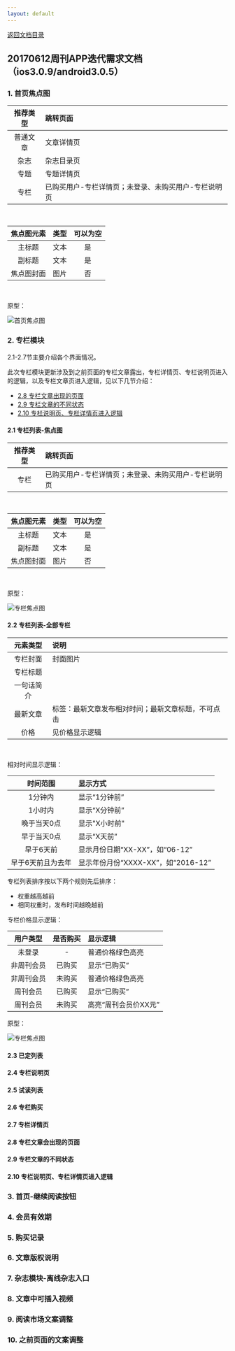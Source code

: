 ```yaml
---
layout: default
---
```

[返回文档目录](../)

## 20170612周刊APP迭代需求文档（ios3.0.9/android3.0.5）

### 1. 首页焦点图

|推荐类型|跳转页面|
|:---:| :----------- |
|普通文章|文章详情页|
|杂志|杂志目录页|
|专题|专题详情页|
|专栏|已购买用户-专栏详情页；未登录、未购买用户-专栏说明页|

&emsp;&emsp;  

|焦点图元素|类型|可以为空|
|:---:| :-----------: | :-----------: |
|主标题|文本|是|
|副标题|文本|是|
|焦点图封面|图片|否|

&emsp;&emsp;  

原型：

![首页焦点图](../resource/weekly-20170612-mainpage-jiaodiantu.png)

### 2. 专栏模块
2.1-2.7节主要介绍各个界面情况。

此次专栏模块更新涉及到之前页面的专栏文章露出，专栏详情页、专栏说明页进入的逻辑，以及专栏文章页进入逻辑，见以下几节介绍：
* [2.8 专栏文章出现的页面](#)
* [2.9 专栏文章的不同状态](#)
* [2.10 专栏说明页、专栏详情页进入逻辑](#)

#### 2.1 专栏列表-焦点图

|推荐类型|跳转页面|
|:---:| :----------- |
|专栏|已购买用户-专栏详情页；未登录、未购买用户-专栏说明页|

&emsp;&emsp;  

|焦点图元素|类型|可以为空|
|:---:| :-----------: | :-----------: |
|主标题|文本|是|
|副标题|文本|是|
|焦点图封面|图片|否|

&emsp;&emsp;  

原型：

![专栏焦点图](../resource/weekly-20170612-zhuanlan-jiaodiantu.png)

#### 2.2 专栏列表-全部专栏

|元素类型|说明|
|:---:| :----------- |
|专栏封面|封面图片|
|专栏标题||
|一句话简介||
|最新文章|标签：最新文章发布相对时间；最新文章标题，不可点击|
|价格|见价格显示逻辑|

&emsp;&emsp;  

相对时间显示逻辑：

|时间范围|显示方式|
|:---:| :----------- |
|1分钟内|显示“1分钟前”|
|1小时内|显示“X分钟前”|
|晚于当天0点|显示"X小时前"|
|早于当天0点|显示“X天前”|
|早于6天前|显示月份日期“XX-XX”，如“06-12”|
|早于6天前且为去年|显示年份月份“XXXX-XX”，如“2016-12”|

专栏列表排序按以下两个规则先后排序：

* 权重越高越前
* 相同权重时，发布时间越晚越前

专栏价格显示逻辑：

|用户类型|是否购买|显示逻辑|
|:---:| :-----------: | :----------- |
|未登录|-|普通价格绿色高亮|
|非周刊会员|已购买|显示“已购买”|
|非周刊会员|未购买|普通价格绿色高亮|
|周刊会员|已购买|显示“已购买”|
|周刊会员|未购买|高亮“周刊会员价XX元”|

原型：

![专栏焦点图](../resource/weekly-20170612-zhuanlan-list.png)


#### 2.3 已定列表

#### 2.4 专栏说明页

#### 2.5 试读列表

#### 2.6 专栏购买

#### 2.7 专栏详情页

#### 2.8 专栏文章会出现的页面

#### 2.9 专栏文章的不同状态

#### 2.10 专栏说明页、专栏详情页进入逻辑

### 3. 首页-继续阅读按钮

### 4. 会员有效期

### 5. 购买记录

### 6. 文章版权说明

### 7. 杂志模块-离线杂志入口

### 8. 文章中可插入视频

### 9. 阅读市场文案调整

### 10. 之前页面的文案调整
